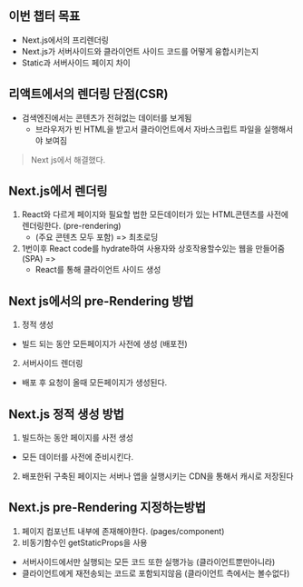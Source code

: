 ## 이번 챕터 목표
- Next.js에서의 프리렌더링
- Next.js가 서버사이드와 클라이언트 사이드 코드를 어떻게 융합시키는지
- Static과 서버사이드 페이지 차이


## 리액트에서의 렌더링 단점(CSR)
- 검색엔진에서는 콘텐츠가 전혀없는 데이터를 보게됨
  - 브라우저가 빈 HTML을 받고서 클라이언트에서 자바스크립트 파일을 실행해서야 보여짐 
> Next js에서 해결했다.

## Next.js에서 렌더링
1. React와 다르게 페이지와 필요할 법한 모든데이터가 있는 HTML콘텐츠를 사전에 렌더링한다. (pre-rendering)
   - (주요 콘텐츠 모두 포함) => 최초로딩
2. 1번이후 React code를 hydrate하여 사용자와 상호작용할수있는 웹을 만들어줌 (SPA) => 
   - React를 통해 클라이언트 사이드 생성

## Next js에서의 pre-Rendering 방법 
1. 정적 생성
- 빌드 되는 동안 모든페이지가 사전에 생성 (배포전)
2. 서버사이드 렌더링
- 배포 후 요청이 올때 모든페이지가 생성된다.

## Next.js 정적 생성 방법
1. 빌드하는 동안 페이지를 사전 생성
  - 모든 데이터를 사전에 준비시킨다.
2. 배포한뒤 구축된 페이지는 서버나 앱을 실행시키는 CDN을 통해서 캐시로 저장된다


## Next.js pre-Rendering 지정하는방법
1. 페이지 컴포넌트 내부에 존재해야한다. (pages/component)
2. 비동기함수인 getStaticProps을 사용
  - 서버사이드에서만 실행되는 모든 코드 또한 실행가능 (클라이언트뿐만아니라)
  - 클라이언트에게 재전송되는 코드로 포함되지않음 (클라이언트 측에서는 볼수없다)
